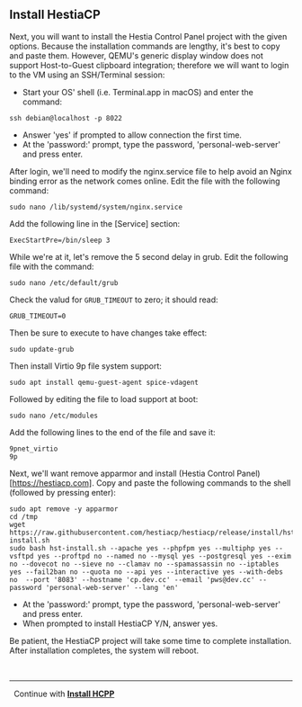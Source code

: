 ## Install HestiaCP
Next, you will want to install the Hestia Control Panel project with the given options. Because the installation commands are lengthy, it's best to copy and paste them. However, QEMU's generic display window does not support Host-to-Guest clipboard integration; therefore we will want to login to the VM using an SSH/Terminal session:

* Start your OS' shell (i.e. Terminal.app in macOS) and enter the command:

```
ssh debian@localhost -p 8022
```

* Answer 'yes' if prompted to allow connection the first time.
* At the 'password:' prompt, type the password, 'personal-web-server' and press enter.

After login, we'll need to modify the nginx.service file to help avoid an Nginx binding error as the network comes online. Edit the file with the following command:

```
sudo nano /lib/systemd/system/nginx.service
```

Add the following line in the [Service] section:

```
ExecStartPre=/bin/sleep 3
```

While we're at it, let's remove the 5 second delay in grub. Edit the following file with the command:

```
sudo nano /etc/default/grub
```

Check the valud for `GRUB_TIMEOUT` to zero; it should read:
```
GRUB_TIMEOUT=0
```

Then be sure to execute to have changes take effect:

```
sudo update-grub
```

Then install Virtio 9p file system support:

```
sudo apt install qemu-guest-agent spice-vdagent
```

Followed by editing the file to load support at boot:

```
sudo nano /etc/modules
```

Add the following lines to the end of the file and save it:
```
9pnet_virtio
9p
```

Next, we'll want remove apparmor  and install (Hestia Control Panel)[https://hestiacp.com]. Copy and paste the following commands to the shell (followed by pressing enter):

```
sudo apt remove -y apparmor
cd /tmp
wget https://raw.githubusercontent.com/hestiacp/hestiacp/release/install/hst-install.sh
sudo bash hst-install.sh --apache yes --phpfpm yes --multiphp yes --vsftpd yes --proftpd no --named no --mysql yes --postgresql yes --exim no --dovecot no --sieve no --clamav no --spamassassin no --iptables yes --fail2ban no --quota no --api yes --interactive yes --with-debs no  --port '8083' --hostname 'cp.dev.cc' --email 'pws@dev.cc' --password 'personal-web-server' --lang 'en' 
```

* At the 'password:' prompt, type the password, 'personal-web-server' and press enter.
* When prompted to install HestiaCP Y/N, answer yes.

Be patient, the HestiaCP project will take some time to complete installation. After installation completes, the system will reboot.

&nbsp;

-----

&nbsp;
Continue with **[Install HCPP](install-hcpp.md)**